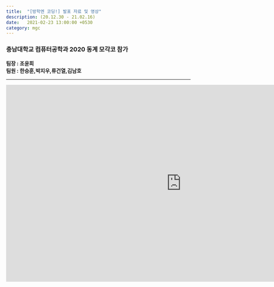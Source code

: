 ```yaml
---
title:  "[방학엔 코딩!] 발표 자료 및 영상"
description: (20.12.30 - 21.02.16)
date:   2021-02-23 13:00:00 +0530
category: mgc
---
```

### 충남대학교 컴퓨터공학과 2020 동계 모각코 참가
**팀장 : 조윤희**  
**팀원 : 한승훈,박지우,류건열,김남호**  

---

<iframe width="956" height="538" src="https://www.youtube.com/embed/cEUQZZn81MA" frameborder="0" allow="accelerometer; autoplay; encrypted-media; gyroscope; picture-in-picture" allowfullscreen></iframe>   

